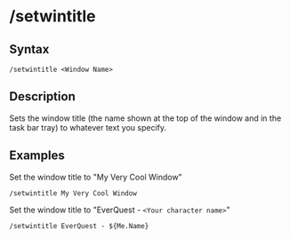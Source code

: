 # /setwintitle

## Syntax

```text
/setwintitle <Window Name>
```

## Description

Sets the window title (the name shown at the top of the window and in the task bar tray) to whatever text you specify.

## Examples

Set the window title to "My Very Cool Window"
```text
/setwintitle My Very Cool Window
```
Set the window title to "EverQuest - `<Your character name>`"
```text
/setwintitle EverQuest - ${Me.Name}
```
